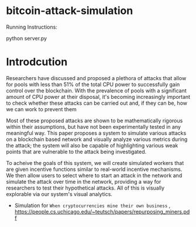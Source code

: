 # bitcoin-attack-simulation

Running Instructions:

python server.py

# Introdcution 
Researchers have discussed and proposed a plethora of attacks that allow for pools with less than 51% of the total CPU power to successfully gain control over the blockchain. With the prevalence of pools with a significant amount of CPU power at their disposal, it's becoming increasingly important to check whether these attacks can be carried out and, if they can be, how we can work to prevent them

Most of these proposed attacks are shown to be mathematically rigorous within their assumptions, but have not been experimentally tested in any meaningful way. This paper proposes a system to simulate various attacks on a blockchain based network and visually analyze various metrics during the attack; the system will also be capable of highlighting various weak points that are vulnerable to the attack being investigated.

To acheive the goals of this system, we will create simulated workers that are given incentive functions similar to real-world incentive mechanisms. We then allow users to select where to start an attack in the network and simulate the attack over time in the network, providing a way for researchers to test their hypothetical attacks. All of this is visually explorable via our system's visual analytics. 

* Simulation for `When cryptocurrencies mine their own business` ,  https://people.cs.uchicago.edu/~teutsch/papers/repurposing_miners.pdf
